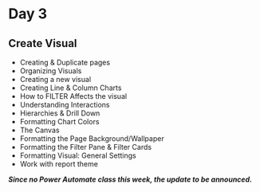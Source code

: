 # Day 3

## Create Visual

- Creating & Duplicate pages
- Organizing Visuals
- Creating a new visual
- Creating Line & Column Charts
- How to FILTER Affects the visual
- Understanding Interactions
- Hierarchies & Drill Down
- Formatting Chart Colors
- The Canvas
- Formatting the Page Background/Wallpaper
- Formatting the Filter Pane & Filter Cards
- Formatting Visual: General Settings
- Work with report theme

**_Since no Power Automate class this week, the update to be announced._**
